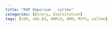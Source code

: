 ```yaml
---
title: "ROP Emporium - callme"
categories: [Binary, Exploitation]
tags: [x86, x86_64, ARMv5, ARM, MIPS, callme]
---
```


